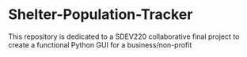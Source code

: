 # Shelter-Population-Tracker
This repository is dedicated to a SDEV220 collaborative final project to create a functional Python GUI for a business/non-profit
